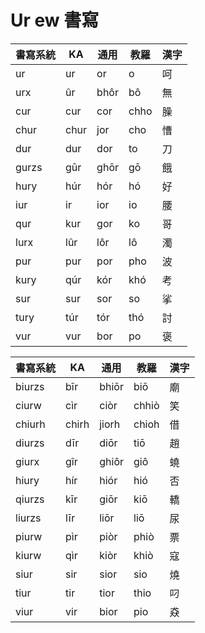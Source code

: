 # Ur ew 書寫

| 書寫系統 | KA | 通用 | 教羅 | 漢字 |
| --- | --- | --- | --- | --- |
| ur | ur | or | o | 呵 |
| urx | ûr | bhôr | bô | 無 |
| cur | cur | cor | chho | 臊 |
| chur | chur | jor | cho | 慒 |
| dur | dur | dor | to | 刀 |
| gurzs | gūr | ghōr | gō | 餓 |
| hury | húr | hór | hó | 好 |
| iur | ir | ior | io | 腰 |
| qur | kur | gor | ko | 哥 |
| lurx | lûr | lôr | lô | 濁 |
| pur | pur | por | pho | 波 |
| kury | qúr | kór | khó | 考 |
| sur | sur | sor | so | 挲 |
| tury | túr | tór | thó | 討 |
| vur | vur | bor | po | 褒 |

| 書寫系統 | KA | 通用 | 教羅 | 漢字 |
| --- | --- | --- | --- | --- |
| biurzs | bīr | bhiōr | biō | 廟 |
| ciurw | cìr | ciòr | chhiò | 笑 |
| chiurh | chirh | jiorh | chioh | 借 |
| diurzs | dīr | diōr | tiō | 趙 |
| giurx | gîr | ghiôr | giô | 蟯 |
| hiury | hír | hiór | hió | 否 |
| qiurzs | kīr | giōr | kiō | 轎 |
| liurzs | līr | liōr | liō | 尿 |
| piurw | pìr | piòr | phiò | 票 |
| kiurw | qìr | kiòr | khiò | 寇 |
| siur | sir | sior | sio | 燒 |
| tiur | tir | tior | thio | 叼 |
| viur | vir | bior | pio | 猋 |

